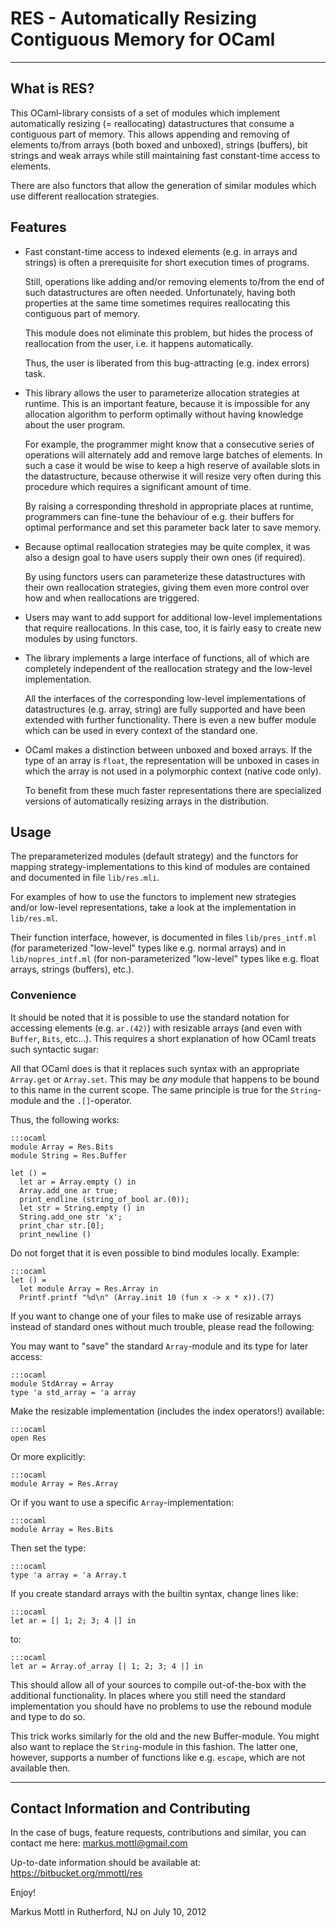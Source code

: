 RES - Automatically Resizing Contiguous Memory for OCaml
========================================================

---------------------------------------------------------------------------

What is RES?
------------

This OCaml-library consists of a set of modules which implement automatically
resizing (= reallocating) datastructures that consume a contiguous part
of memory.  This allows appending and removing of elements to/from arrays
(both boxed and unboxed), strings (buffers), bit strings and weak arrays
while still maintaining fast constant-time access to elements.

There are also functors that allow the generation of similar modules which
use different reallocation strategies.

Features
--------

  * Fast constant-time access to indexed elements (e.g. in arrays and
    strings) is often a prerequisite for short execution times of programs.

    Still, operations like adding and/or removing elements to/from the
    end of such datastructures are often needed.  Unfortunately, having
    both properties at the same time sometimes requires reallocating this
    contiguous part of memory.

    This module does not eliminate this problem, but hides the process of
    reallocation from the user, i.e. it happens automatically.

    Thus, the user is liberated from this bug-attracting (e.g. index errors)
    task.

  * This library allows the user to parameterize allocation strategies at
    runtime.  This is an important feature, because it is impossible for
    any allocation algorithm to perform optimally without having knowledge
    about the user program.

    For example, the programmer might know that a consecutive series of
    operations will alternately add and remove large batches of elements.
    In such a case it would be wise to keep a high reserve of available slots
    in the datastructure, because otherwise it will resize very often during
    this procedure which requires a significant amount of time.

    By raising a corresponding threshold in appropriate places at runtime,
    programmers can fine-tune the behaviour of e.g. their buffers for optimal
    performance and set this parameter back later to save memory.

  * Because optimal reallocation strategies may be quite complex,
    it was also a design goal to have users supply their own ones (if
    required).

    By using functors users can parameterize these datastructures with their
    own reallocation strategies, giving them even more control over how and
    when reallocations are triggered.

  * Users may want to add support for additional low-level implementations
    that require reallocations.  In this case, too, it is fairly easy to
    create new modules by using functors.

  * The library implements a large interface of functions, all of which
    are completely independent of the reallocation strategy and the low-level
    implementation.

    All the interfaces of the corresponding low-level implementations of
    datastructures (e.g. array, string) are fully supported and have been
    extended with further functionality.  There is even a new buffer module
    which can be used in every context of the standard one.

  * OCaml makes a distinction between unboxed and boxed arrays.  If the type
    of an array is `float`, the representation will be unboxed in cases in
    which the array is not used in a polymorphic context (native code only).

    To benefit from these much faster representations there are specialized
    versions of automatically resizing arrays in the distribution.

Usage
-----

The preparameterized modules (default strategy) and the functors for mapping
strategy-implementations to this kind of modules are contained and documented
in file `lib/res.mli`.

For examples of how to use the functors to implement new strategies and/or
low-level representations, take a look at the implementation in `lib/res.ml`.

Their function interface, however, is documented in files `lib/pres_intf.ml`
(for parameterized "low-level" types like e.g. normal arrays) and in
`lib/nopres_intf.ml` (for non-parameterized "low-level" types like e.g. float
arrays, strings (buffers), etc.).

### Convenience

It should be noted that it is possible to use the standard notation for
accessing elements (e.g. `ar.(42)`) with resizable arrays (and even with
`Buffer`, `Bits`, etc...).  This requires a short explanation of how OCaml
treats such syntactic sugar:

All that OCaml does is that it replaces such syntax with an appropriate
`Array.get` or `Array.set`.  This may be _any_ module that happens to be
bound to this name in the current scope.  The same principle is true for the
`String`-module and the `.[]`-operator.

Thus, the following works:

    :::ocaml
    module Array = Res.Bits
    module String = Res.Buffer

    let () =
      let ar = Array.empty () in
      Array.add_one ar true;
      print_endline (string_of_bool ar.(0));
      let str = String.empty () in
      String.add_one str 'x';
      print_char str.[0];
      print_newline ()

Do not forget that it is even possible to bind modules locally.  Example:

    :::ocaml
    let () =
      let module Array = Res.Array in
      Printf.printf "%d\n" (Array.init 10 (fun x -> x * x)).(7)

If you want to change one of your files to make use of resizable arrays
instead of standard ones without much trouble, please read the following:

You may want to "save" the standard `Array`-module and its type for later
access:

    :::ocaml
    module StdArray = Array
    type 'a std_array = 'a array

Make the resizable implementation (includes the index operators!) available:

    :::ocaml
    open Res

Or more explicitly:

    :::ocaml
    module Array = Res.Array

Or if you want to use a specific `Array`-implementation:

    :::ocaml
    module Array = Res.Bits

Then set the type:

    :::ocaml
    type 'a array = 'a Array.t

If you create standard arrays with the builtin syntax, change lines like:

    :::ocaml
    let ar = [| 1; 2; 3; 4 |] in

to:

    :::ocaml
    let ar = Array.of_array [| 1; 2; 3; 4 |] in

This should allow all of your sources to compile out-of-the-box with the
additional functionality.  In places where you still need the standard
implementation you should have no problems to use the rebound module
and type to do so.

This trick works similarly for the old and the new Buffer-module.  You might
also want to replace the `String`-module in this fashion.  The latter one,
however, supports a number of functions like e.g. `escape`, which are not
available then.

---------------------------------------------------------------------------

Contact Information and Contributing
------------------------------------

In the case of bugs, feature requests, contributions and similar, you can
contact me here: <markus.mottl@gmail.com>

Up-to-date information should be available at:
<https://bitbucket.org/mmottl/res>

Enjoy!

Markus Mottl in Rutherford, NJ on July 10, 2012
